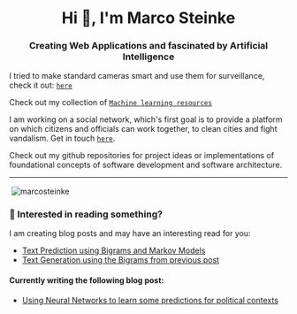 <h1 align="center">Hi 👋, I'm Marco Steinke</h1>
<h3 align="center">Creating Web Applications and fascinated by Artificial Intelligence</h3>

I tried to make standard cameras smart and use them for surveillance, check it out: [`here`](https://github.com/MarcoSteinke/survAPI-Surveillance-Camera-Analysis)

Check out my collection of [`Machine learning resources`](https://github.com/MarcoSteinke/Machine-Learning-Resources)

I am working on a social network, which's first goal is to provide a platform on which citizens and officials can work together, to clean cities and fight vandalism. Get in touch [`here`](https://github.com/vanfix-social-network).

Check out my github repositories for project ideas or implementations of foundational concepts of software development and software architecture.

<hr>

<p>&nbsp;<img align="center" src="https://github-readme-stats.vercel.app/api?username=marcosteinke&show_icons=true&locale=en" alt="marcosteinke" /></p>

### 📝 Interested in reading something?

I am creating blog posts and may have an interesting read for you:

- [Text Prediction using Bigrams and Markov Models](https://bestofcode.net/blog/text-prediction/)
- [Text Generation using the Bigrams from previous post](https://bestofcode.net/blog/text-generation/)

#### Currently writing the following blog post:

- [Using Neural Networks to learn some predictions for political contexts](https://github.com/MarcoSteinke/Machine-Learning-Resources/blob/main/implementation/political-parties/README.adoc#using-neural-networks-to-learn-some-predictions-for-political-contexts)

